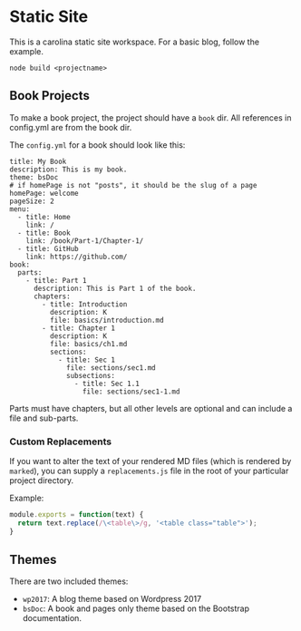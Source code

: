
# Static Site #

This is a carolina static site workspace. For a basic blog, follow the example.

`node build <projectname>`

## Book Projects #

To make a book project, the project should have a `book` dir.
All references in config.yml are from the book dir.

The `config.yml` for a book should look like this:

```
title: My Book
description: This is my book.
theme: bsDoc
# if homePage is not "posts", it should be the slug of a page
homePage: welcome
pageSize: 2
menu:
  - title: Home
    link: /
  - title: Book
    link: /book/Part-1/Chapter-1/
  - title: GitHub
    link: https://github.com/
book:
  parts:
    - title: Part 1
      description: This is Part 1 of the book.
      chapters:
        - title: Introduction
          description: K
          file: basics/introduction.md
        - title: Chapter 1
          description: K
          file: basics/ch1.md
          sections:
            - title: Sec 1
              file: sections/sec1.md
              subsections:
                - title: Sec 1.1
                  file: sections/sec1-1.md
```

Parts must have chapters, but all other levels are optional and can include
a file and sub-parts.

### Custom Replacements #

If you want to alter the text of your rendered MD files (which is rendered
by `marked`), you can supply a `replacements.js` file in the root of your
particular project directory.

Example:

```js
module.exports = function(text) {
  return text.replace(/\<table\>/g, '<table class="table">');
}
```

## Themes #

There are two included themes:

* `wp2017`: A blog theme based on Wordpress 2017
* `bsDoc`: A book and pages only theme based on the Bootstrap documentation.
